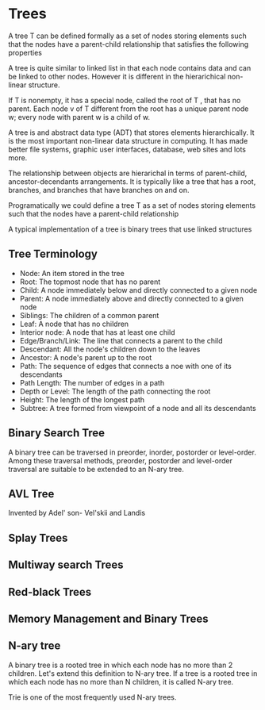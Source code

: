 # Trees

A tree T can be defined formally as a set of nodes storing elements such that the nodes have a parent-child relationship that satisfies the following properties

A tree is quite similar to linked list in that each node contains data and can be linked to other nodes. However it is different in the hierarichical non-linear structure.

If T is nonempty, it has a special node, called the root of T , that has no parent.
Each node v of T different from the root has a unique parent node w; every node with parent w is a child of w.

A tree is and abstract data type (ADT) that stores elements hierarchically. It is the most important non-linear data structure in computing. It has made better file systems, graphic user interfaces, database, web sites and lots more.

The relationship between objects are hierarichal in terms of parent-child, ancestor-decendants arrangements. It is typically like a tree that has a root, branches, and branches that have branches on and on.

Programatically we could define a tree T as a set of nodes storing elements such that the nodes have a parent-child relationship

A typical implementation of a tree is binary trees that use linked structures

## Tree Terminology

- Node: An item stored in the tree
- Root: The topmost node that has no parent
- Child: A node immediately below and directly connected to a given node
- Parent: A node immediately above and directly connected to a given node
- Siblings: The children of a common parent
- Leaf: A node that has no children
- Interior node: A node that has at least one child
- Edge/Branch/Link: The line that connects a parent to the child
- Descendant: All the node's children down to the leaves
- Ancestor: A node's parent up to the root
- Path: The sequence of edges that connects a noe with one of its descendants
- Path Length: The number of edges in a path
- Depth or Level: The length of the path connecting the root
- Height: The length of the longest path
- Subtree: A tree formed from viewpoint of a node and all its descendants

## Binary Search Tree

A binary tree can be traversed in preorder, inorder, postorder or level-order. Among these traversal methods, preorder, postorder and level-order traversal are suitable to be extended to an N-ary tree.

## AVL Tree

Invented by Adel' son- Vel'skii and Landis

## Splay Trees

## Multiway search Trees

## Red-black Trees

## Memory Management and Binary Trees

## N-ary tree

A binary tree is a rooted tree in which each node has no more than 2 children. Let's extend this definition to N-ary tree. If a tree is a rooted tree in which each node has no more than N children, it is called N-ary tree.

Trie is one of the most frequently used N-ary trees.
